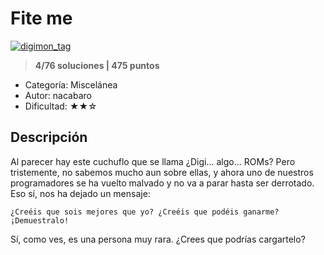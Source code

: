 # Fite me

[![digimon_tag](https://img.shields.io/:DigiROMs-0000000.svg?labelColor=000000&color=000000)]() 

> **4/76 soluciones | 475 puntos**

* Categoría: Miscelánea
* Autor: nacabaro
* Dificultad: ★★☆

## Descripción

Al parecer hay este cuchuflo que se llama ¿Digi... algo... ROMs? Pero tristemente, no sabemos mucho aun sobre ellas, y ahora uno de nuestros programadores se ha vuelto malvado y no va a parar hasta ser derrotado. Eso sí, nos ha dejado un mensaje:

`¿Creéis que sois mejores que yo? ¿Creéis que podéis ganarme? ¡Demuestralo!`

Sí, como ves, es una persona muy rara. ¿Crees que podrías cargartelo?

